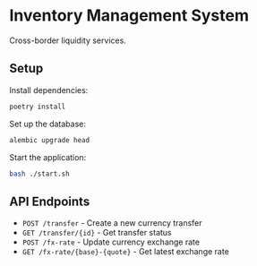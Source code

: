 # Inventory Management System

Cross-border liquidity services.

## Setup

Install dependencies:
   ```bash
   poetry install
   ```

Set up the database:
   ```bash
   alembic upgrade head
   ```

Start the application:
   ```bash
   bash ./start.sh
   ```

## API Endpoints

- `POST /transfer` - Create a new currency transfer
- `GET /transfer/{id}` - Get transfer status
- `POST /fx-rate` - Update currency exchange rate
- `GET /fx-rate/{base}-{quote}` - Get latest exchange rate
